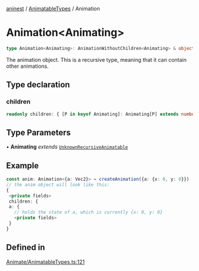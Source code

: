 [aninest](../../index.md) / [AnimatableTypes](../index.md) / Animation

# Animation\<Animating\>

```ts
type Animation<Animating>: AnimationWithoutChildren<Animating> & object;
```

The animation object. This is a recursive type, meaning that it can 
contain other animations.

## Type declaration

### children

```ts
readonly children: { [P in keyof Animating]: Animating[P] extends number ? undefined : Animation<RecursiveAnimatable<Animating[P]>> };
```

## Type Parameters

• **Animating** *extends* [`UnknownRecursiveAnimatable`](UnknownRecursiveAnimatable.md)

## Example

```ts
const anim: Animation<{a: Vec2}> = createAnimation({a: {x: 0, y: 0}}) 
// the anim object will look like this:
{
 <private fields>
 children: {
 a: {
   // holds the state of a, which is currently {x: 0, y: 0}
   <private fields>
 }
}
```

## Defined in

[Animate/AnimatableTypes.ts:121](https://github.com/zphrs/aninest/blob/ba102fd602fb72315102b5ca371477900b4b57ce/core/src/Animate/AnimatableTypes.ts#L121)
